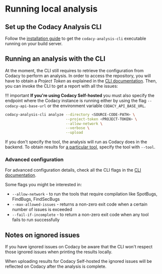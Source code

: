 # Running local analysis

## Set up the Codacy Analysis CLI

Follow the [installation guide](https://github.com/codacy/codacy-analysis-cli#install) to get the `codacy-analysis-cli` executable running on your build server.

## Running an analysis with the CLI

At the moment, the CLI still requires to retrieve the configuration from Codacy to perform an analysis. In order to access the repository, you will have to obtain a *Project Token* as explained in the [CLI documentation](https://github.com/codacy/codacy-analysis-cli#project-token). Then, you can invoke the CLI to get a report with all the issues:

!!! important
    **If you're using Codacy Self-hosted** you must also specify the endpoint where the Codacy instance is running either by using the flag `--codacy-api-base-url` or the environment variable `CODACY_API_BASE_URL`.

```bash
codacy-analysis-cli analyze --directory <SOURCE-CODE-PATH> \
                            --project-token <PROJECT-TOKEN> \
                            --allow-network \
                            --verbose \
                            --upload
```

If you don't specify the tool, the analysis will run as Codacy does in the backend. To obtain results for [a particular tool](../../repositories-configure/codacy-configuration-file.md#which-tools-can-be-configured-and-which-name-should-i-use), specify the tool with `--tool`.

### Advanced configuration

For advanced configuration details, check all the CLI flags in the [CLI documentation](https://github.com/codacy/codacy-analysis-cli#commands-and-configuration).

Some flags you might be interested in:

-   `--allow-network` - to run the tools that require compilation like SpotBugs, FindBugs, FindSecBugs
-   `--max-allowed-issues` - returns a non-zero exit code when a certain number of issues is exceeded
-   `--fail-if-incomplete` - to return a non-zero exit code when any tool fails to run successfully

## Notes on ignored issues

If you have ignored issues on Codacy be aware that the CLI won't respect those ignored issues when printing the results locally.

When uploading results for Codacy Self-hosted the ignored issues will be reflected on Codacy after the analysis is complete.
